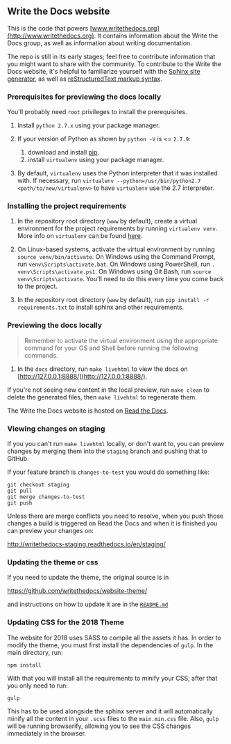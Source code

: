 ## Write the Docs website

This is the code that powers [www.writethedocs.org](http://www.writethedocs.org). It contains information
about the Write the Docs group, as well as information about writing documentation.

The repo is still in its early stages; feel free to contribute information that you might want to share with the community. To contribute to the Write the Docs website, it's helpful to familiarize yourself with the [Sphinx site generator](http://sphinx.pocoo.org/index.html), as well as [reStructuredText markup syntax](http://www.sphinx-doc.org/en/stable/rest.html).

### Prerequisites for previewing the docs locally

You'll probably need `root` privileges to install the prerequisites.

1. Install `python 2.7.x` using your package manager.

2. If your version of Python as shown by `python -V` is <= `2.7.9`:
   1. download and install [pip](https://pip.pypa.io/en/stable/installing/).
   2. install `virtualenv` using your package manager.

3. By default, `virtualenv` uses the Python interpreter that it was installed with. If necessary, run `virtualenv --python=/usr/bin/python2.7 <path/to/new/virtualenv>` to have `virtualenv` use the 2.7 interpreter.

### Installing the project requirements

1. In the repository root directory (`www` by default), create a virtual environment for the project requirements by running `virtualenv venv`. More info on `virtualenv` can be found [here](https://virtualenv.pypa.io/en/stable/).

2. On Linux-based systems, activate the virtual environment by running `source venv/bin/activate`. On Windows using the Command Prompt, run `venv\Scripts\activate.bat`. On Windows using PowerShell, run `. venv\Scripts\activate.ps1`. On Windows using Git Bash, run `source venv\Scripts\activate`. You'll need to do this every time you come back to the project.

2. In the repository root directory (`www` by default), run `pip install -r requirements.txt` to install sphinx and other requirements.

### Previewing the docs locally

> Remember to activate the virtual environment using the appropriate command for your OS and Shell before running the following commands.

1. In the `docs` directory, run `make livehtml` to view the docs on [http://127.0.0.1:8888/](http://127.0.0.1:8888/).

If you're not seeing new content in the local preview, run `make clean` to delete the generated files, then `make livehtml` to regenerate them.

The Write the Docs website is hosted on [Read the Docs](https://readthedocs.org/projects/writethedocs-www).

### Viewing changes on staging

If you you can't run `make livehtml` locally, or don't want to, you can preview
changes by merging them into the `staging` branch and pushing that to GitHub.

If your feature branch is `changes-to-test` you would do something like:

```
git checkout staging
git pull
git merge changes-to-test
git push
```

Unless there are merge conflicts you need to resolve, when you push those
changes a build is triggered on Read the Docs and when it is finished you can
preview your changes on:

http://writethedocs-staging.readthedocs.io/en/staging/

### Updating the theme or css

If you need to update the theme, the original source is in

https://github.com/writethedocs/website-theme/

and instructions on how to update it are in the [`README.md`](https://github.com/writethedocs/website-theme/pull/3)

### Updating CSS for the 2018 Theme

The website for 2018 uses SASS to compile all the assets it has. In
order to modify the theme, you must first install the dependencies of
`gulp`. In the main directory, run:

```
npm install
```

With that you will install all the requirements to minify your CSS;
after that you only need to run:

```
gulp
```

This has to be used alongside the sphinx server and it will
automatically minify all the content in your `.scss` files to the
`main.min.css` file. Also, `gulp` will be running browserify, allowing you
to see the CSS changes immediately in the browser.
